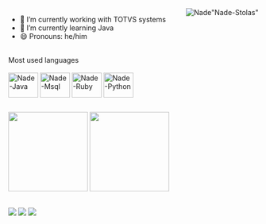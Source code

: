 <div>
  <img align="right" alt=Nade"Nade-Stolas" src="https://user-images.githubusercontent.com/127797136/227681547-8bfd8413-324e-4fb4-bfe0-695cdc12334c.gif">
</div>

- 🔭 I’m currently working with TOTVS systems
- 🌱 I’m currently learning Java
- 😄 Pronouns: he/him



<div style="display: inline_block"><br>
 Most used languages 
</div>
  
<div style="display: inline_block"><br>
  <img align="center" alt="Nade-Java" height="50" width="60" src="https://cdn.jsdelivr.net/gh/devicons/devicon/icons/java/java-original.svg">
  <img align="center" alt="Nade-Msql" height="50" width="60" src="https://cdn.jsdelivr.net/gh/devicons/devicon/icons/mysql/mysql-original.svg">
  <img align="center" alt="Nade-Ruby" height="50" width="60" src="https://cdn.jsdelivr.net/gh/devicons/devicon/icons/ruby/ruby-plain.svg">
  <img align="center" alt="Nade-Python" height="50" width="60" src="https://cdn.jsdelivr.net/gh/devicons/devicon/icons/python/python-plain.svg">
</div>

##
<div>
  <img height="160em" src="https://github-readme-stats.vercel.app/api?username=yNakidori&show_icons=true&theme=tokyonight"/> 
  <img height="160em" src="https://github-readme-stats.vercel.app/api/top-langs/?username=yNakidori&layout=compact&theme=tokyonight&hide_progress=false"/> 
</div>

##

<div> 
  <a href="https://www.youtube.com/@Naki.Official" target="_blank"><img src="https://img.shields.io/badge/YouTube-FF0000?style=for-the-badge&logo=youtube&logoColor=white" target="_blank"></a>
  <a href="https://www.instagram.com/iam.nakidori/" target="_blank"><img src="https://img.shields.io/badge/-Instagram-%23E4405F?style=for-the-badge&logo=instagram&logoColor=white" target="_blank"></a>
 	<a href="https://www.twitch.tv/ynakidori" target="_blank"><img src="https://img.shields.io/badge/Twitch-9146FF?style=for-the-badge&logo=twitch&logoColor=white" target="_blank"></a>  
 
</div>


